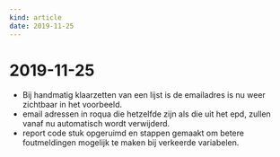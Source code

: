 ```yaml
---
kind: article
date: 2019-11-25
---
```


# 2019-11-25

* Bij handmatig klaarzetten van een lijst is de emailadres is nu weer zichtbaar in het voorbeeld.
* email adressen in roqua die hetzelfde zijn als die uit het epd, zullen vanaf nu automatisch wordt verwijderd.
* report code stuk opgeruimd en stappen gemaakt om betere foutmeldingen mogelijk te maken bij verkeerde variabelen.
